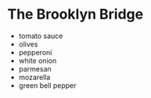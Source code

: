 # The Brooklyn Bridge

 - tomato sauce
 - olives
 - pepperoni
 - white onion
 - parmesan
 - mozarella
 - green bell pepper
